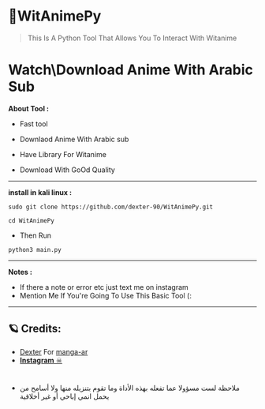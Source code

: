 # 🦉WitAnimePy
> This Is A Python Tool That Allows You To Interact With Witanime


# Watch\Download Anime With Arabic Sub

**About Tool :**

- Fast tool

- Downlaod Anime With Arabic sub

- Have Library For Witanime

- Download With GoOd Quality


---------------------  
**install in kali linux :**

`sudo git clone https://github.com/dexter-90/WitAnimePy.git`

`cd WitAnimePy`
- Then Run 

`python3 main.py`

---------------------
**Notes :**
- If there a note or error etc just text me on instagram
- Mention Me If You're Going To Use This Basic Tool (:
---------------------

## 🪐 Credits:
* [Dexter](https://github.com/dexter-90) For [manga-ar](https://github.com/dexter-90/WitAnimePy)
* <a class="" href="https://www.instagram.com/ishussain_">**Instagram** ☠</a> 

#
* ملاحظة لست مسؤولا عما تفعله بهذه الأداة وما تقوم بتنزيله منها ولا أسامح من يحمل انمي إباحي أو غير أخلاقية


